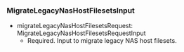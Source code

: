 ### MigrateLegacyNasHostFilesetsInput


- migrateLegacyNasHostFilesetsRequest: MigrateLegacyNasHostFilesetsRequestInput
  - Required. Input to migrate legacy NAS host filesets.
